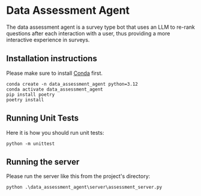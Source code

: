 # Data Assessment Agent

The data assessment agent is a survey type bot that uses an LLM to re-rank questions after each interaction with a user, thus providing a more interactive experience in surveys.

## Installation instructions

Please make sure to install [Conda](https://conda.io/projects/conda/en/latest/user-guide/install/index.html) first.

```
conda create -n data_assessment_agent python=3.12
conda activate data_assessment_agent
pip install poetry
poetry install
```

## Running Unit Tests

Here it is how you should run unit tests:

```
python -m unittest
```

## Running the server

Please run the server like this from the project's directory:

```
python .\data_assessment_agent\server\assessment_server.py
```